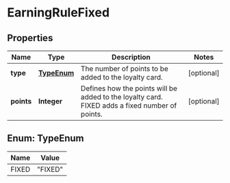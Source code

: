 

# EarningRuleFixed


## Properties

| Name | Type | Description | Notes |
|------------ | ------------- | ------------- | -------------|
|**type** | [**TypeEnum**](#TypeEnum) | The number of points to be added to the loyalty card. |  [optional] |
|**points** | **Integer** | Defines how the points will be added to the loyalty card. FIXED adds a fixed number of points. |  [optional] |



## Enum: TypeEnum

| Name | Value |
|---- | -----|
| FIXED | &quot;FIXED&quot; |



